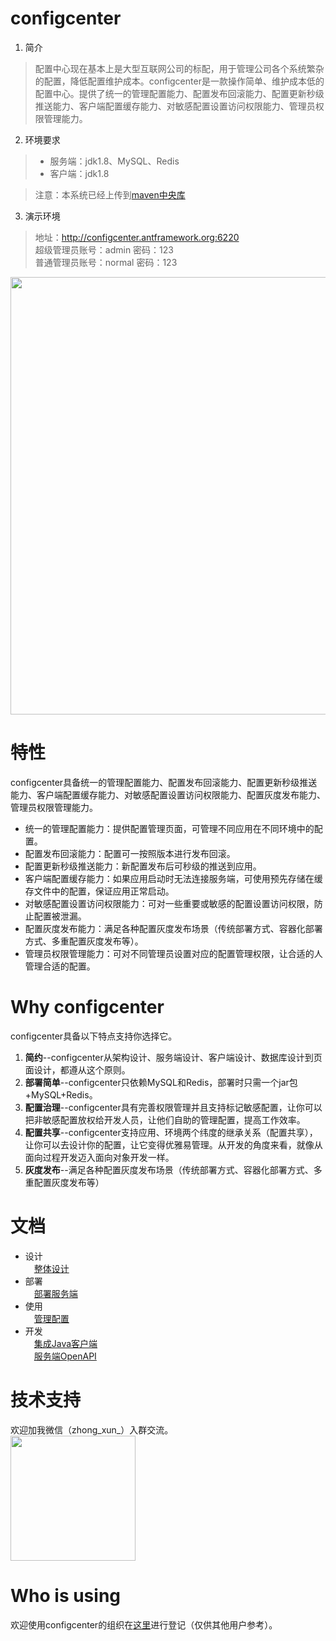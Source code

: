 # configcenter
1. 简介
> 配置中心现在基本上是大型互联网公司的标配，用于管理公司各个系统繁杂的配置，降低配置维护成本。configcenter是一款操作简单、维护成本低的配置中心。提供了统一的管理配置能力、配置发布回滚能力、配置更新秒级推送能力、客户端配置缓存能力、对敏感配置设置访问权限能力、管理员权限管理能力。

2. 环境要求
> - 服务端：jdk1.8、MySQL、Redis
> - 客户端：jdk1.8

> 注意：本系统已经上传到[maven中央库](http://search.maven.org/#search%7Cga%7C1%7Corg.antframework.configcenter)

3. 演示环境
> 地址：<a href="http://configcenter.antframework.org:6220" target="_blank">http://configcenter.antframework.org:6220</a><br/>
> 超级管理员账号：admin 密码：123 <br/>
> 普通管理员账号：normal 密码：123
<img src="https://note.youdao.com/yws/api/personal/file/WEB6292d40805cc0f62dde1b346a508d68d?method=download&shareKey=4cacc6700a80db6c3d43e0f4c935d1ca" width=700 />

# 特性
configcenter具备统一的管理配置能力、配置发布回滚能力、配置更新秒级推送能力、客户端配置缓存能力、对敏感配置设置访问权限能力、配置灰度发布能力、管理员权限管理能力。
* 统一的管理配置能力：提供配置管理页面，可管理不同应用在不同环境中的配置。
* 配置发布回滚能力：配置可一按照版本进行发布回滚。
* 配置更新秒级推送能力：新配置发布后可秒级的推送到应用。
* 客户端配置缓存能力：如果应用启动时无法连接服务端，可使用预先存储在缓存文件中的配置，保证应用正常启动。
* 对敏感配置设置访问权限能力：可对一些重要或敏感的配置设置访问权限，防止配置被泄漏。
* 配置灰度发布能力：满足各种配置灰度发布场景（传统部署方式、容器化部署方式、多重配置灰度发布等）。
* 管理员权限管理能力：可对不同管理员设置对应的配置管理权限，让合适的人管理合适的配置。

# Why configcenter
configcenter具备以下特点支持你选择它。
1. **简约**--configcenter从架构设计、服务端设计、客户端设计、数据库设计到页面设计，都遵从这个原则。
1. **部署简单**--configcenter只依赖MySQL和Redis，部署时只需一个jar包+MySQL+Redis。
1. **配置治理**--configcenter具有完善权限管理并且支持标记敏感配置，让你可以把非敏感配置放权给开发人员，让他们自助的管理配置，提高工作效率。
1. **配置共享**--configcenter支持应用、环境两个纬度的继承关系（配置共享），让你可以去设计你的配置，让它变得优雅易管理。从开发的角度来看，就像从面向过程开发迈入面向对象开发一样。
1. **灰度发布**--满足各种配置灰度发布场景（传统部署方式、容器化部署方式、多重配置灰度发布等）

# 文档
* 设计<br/>
&ensp;&ensp;[整体设计](https://github.com/zhongxunking/configcenter/wiki/%E6%95%B4%E4%BD%93%E8%AE%BE%E8%AE%A1)
* 部署<br/>
&ensp;&ensp;[部署服务端](https://github.com/zhongxunking/configcenter/wiki/%E9%83%A8%E7%BD%B2%E6%9C%8D%E5%8A%A1%E7%AB%AF)
* 使用<br/>
&ensp;&ensp;[管理配置](https://github.com/zhongxunking/configcenter/wiki/%E7%AE%A1%E7%90%86%E9%85%8D%E7%BD%AE)
* 开发<br/>
&ensp;&ensp;[集成Java客户端](https://github.com/zhongxunking/configcenter/wiki/%E9%9B%86%E6%88%90Java%E5%AE%A2%E6%88%B7%E7%AB%AF)<br/>
&ensp;&ensp;[服务端OpenAPI](https://github.com/zhongxunking/configcenter/wiki/%E6%9C%8D%E5%8A%A1%E7%AB%AFOpenAPI)

# 技术支持
欢迎加我微信（zhong_xun_）入群交流。<br/>
<img src="https://note.youdao.com/yws/api/personal/file/WEBbca9e0a9a6e1ea2d9ab9def1cc90f839?method=download&shareKey=00e90849ae0d3b5cb8ed7dd12bc6842e" width=200 />

# Who is using
欢迎使用configcenter的组织在[这里](https://github.com/zhongxunking/configcenter/issues/3)进行登记（仅供其他用户参考）。